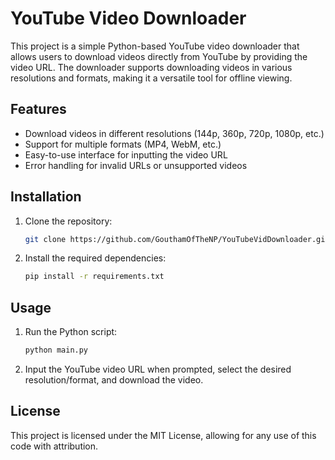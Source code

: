 # YouTube Video Downloader

This project is a simple Python-based YouTube video downloader that allows users to download videos directly from YouTube by providing the video URL. The downloader supports downloading videos in various resolutions and formats, making it a versatile tool for offline viewing.

## Features
- Download videos in different resolutions (144p, 360p, 720p, 1080p, etc.)
- Support for multiple formats (MP4, WebM, etc.)
- Easy-to-use interface for inputting the video URL
- Error handling for invalid URLs or unsupported videos

## Installation
1. Clone the repository:
    ```bash
    git clone https://github.com/GouthamOfTheNP/YouTubeVidDownloader.git
    ```
2. Install the required dependencies:
    ```bash
    pip install -r requirements.txt
    ```

## Usage
1. Run the Python script:
    ```bash
    python main.py
    ```
2. Input the YouTube video URL when prompted, select the desired resolution/format, and download the video.

## License
This project is licensed under the MIT License, allowing for any use of this code with attribution.
